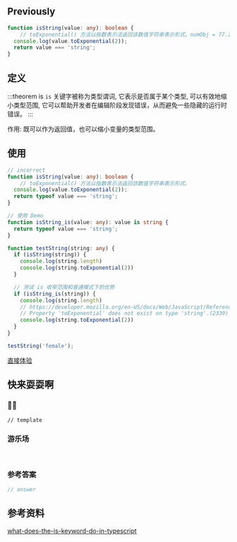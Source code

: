 ## Previously

```ts
function isString(value: any): boolean {
	// toExponential() 方法以指数表示法返回该数值字符串表示形式。numObj = 77.1234; => numObj.toExponential(2) //输出 7.71e+1
  console.log(value.toExponential(2));
  return value === 'string';
}
```

## 定义 <Badge text='Typescript is 关键字' />

:::theorem is
`is` 关键字被称为类型谓词, 它表示是否属于某个类型, 可以有效地缩小类型范围, 它可以帮助开发者在编辑阶段发现错误，从而避免一些隐藏的运行时错误。
:::

作用: 既可以作为返回值，也可以缩小变量的类型范围。

## 使用

```ts
// incorrect
function isString(value: any): boolean {
	// toExponential() 方法以指数表示法返回该数值字符串表示形式。
  console.log(value.toExponential(2));
  return typeof value === 'string';
}

// 使用 Demo
function isString_is(value: any): value is string {
  return typeof value === 'string';
}

function testString(string: any) {
  if (isString(string)) {
    console.log(string.length)
    console.log(string.toExponential(2))
  }

  // 测试 is 收窄范围和普通模式下的优势
  if (isString_is(string)) {
    console.log(string.length)
    // https://developer.mozilla.org/en-US/docs/Web/JavaScript/Reference/Global_Objects/Number/toExponential
    // Property 'toExponential' does not exist on type 'string'.(2339)
    console.log(string.toExponential(2))
  }
}

testString('female');

```

[直接体验](https://www.typescriptlang.org/play?#code/PTAEEsDsGMHsCd4FNoBcBQAzArjV5ZIIBnAZVXigHMAKANwEMAbbJALlAcgE8BKDgEaxYTJF1ABvdAEgQoVLACiADwAOhJJHzMavUIE7TQKs2gU7lA4MaAHU0AWEYC5PQ4BX4wHtqgU+jzgHgVA6tqAyb0BMcjcBG+oDw+oBADOigoHCQxCJIAHRMsLSMLLEKKuqQmtpMNABMvLwA3KGgyKjY8ESo3KpIsJigSaygALytoADkxBTU7UUAvujocoD+8oAUrqAAIkgAtrBYuGgEROBk3ZBUAPor9MysHFx8HI1IJKBdlOuSxaXlldW19cctbZ1rVL3oA-N4S-JIXeQLrRztR9jw9FIwuB6jQVoDqDQQet8lcwmEIlFRHEEoi3nFNFRUAALXjFdGETGxeLAvGpNQaLTgHR5UlhL5hOSAaVtAKvRp0AbKaAEK9AMDBgBe1QAxKoA7M0AWAmAQisAoBoOUAIW6ADHlAP1KxWhoFhqyBW2IuKBKMhaIx0WxNKB+PWxNZaLkRNQqFUxDYIAAJkg6Eh4jV4DFZgAvcBMJgMGIIKjATQAWgAqqRgG7YNBiMAAOpIATAABSDEYpGglFUqGAACUkJgkMgYEhgABxeICZgbADyAgAVihUKmAHLYaYCKvAOnpTJMphk0ByAAK8FgvqqHRHDKy7VASf+oEgsFQoCQyhWu8I8nuHSR7xiuQAzFeAJy28mRM3Ug3UGLLjKM5n5YoDL6of5UHhdYaHaStpmYJB2kKIA)

## 快来耍耍啊

### 🌰🌰

<!-- 题目 -->

```
// template
```

### 游乐场

<br />

<Editor
  value='// enjoy yourself'
/>

### 参考答案

```ts
// answer
```

## 参考资料

[what-does-the-is-keyword-do-in-typescript](https://stackoverflow.com/questions/40081332/what-does-the-is-keyword-do-in-typescript)

